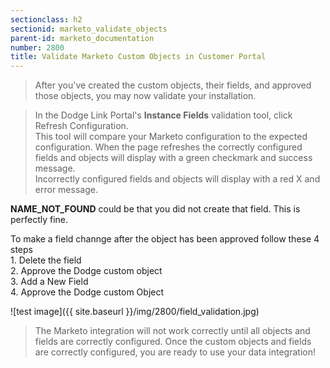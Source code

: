 ```yaml
---
sectionclass: h2
sectionid: marketo_validate_objects
parent-id: marketo_documentation
number: 2800
title: Validate Marketo Custom Objects in Customer Portal
---
```


>After you've created the custom objects, their fields, and approved those objects, you may now validate your installation.

>In the Dodge Link Portal's **Instance Fields** validation tool, click Refresh Configuration.  
This tool will compare your Marketo configuration to the expected configuration.
When the page refreshes the correctly configured fields and objects will display with a green checkmark and success message.   
Incorrectly configured fields and objects will display with a red X and error message.  

**NAME_NOT_FOUND** could be that you did not create that field.  This is perfectly fine.

To make a field channge after the object has been approved follow these 4 steps
<br>1. Delete the field
<br>2. Approve the Dodge custom object
<br>3. Add a New Field
<br>4. Approve the Dodge custom Object


![test image]({{ site.baseurl }}/img/2800/field_validation.jpg)

>The Marketo integration will not work correctly until all objects and fields are correctly configured.
Once the custom objects and fields are correctly configured, you are ready to use your data integration!
